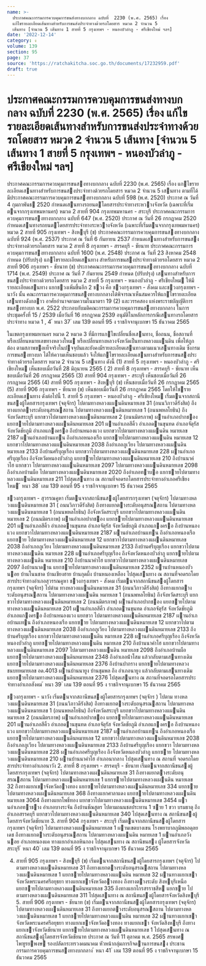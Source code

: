 ```yaml
---
name: >-
  ประกาศคณะกรรมการควบคุมการขนส่งทางบกกลาง ฉบับที่  2230 (พ.ศ. 2565) เรื่อง
  แก้ไขรายละเอียดเส้นทางสำหรับการขนส่งประจำทางด้วยรถโดยสาร หมวด 2 จำนวน 5
  เส้นทาง [จำนวน 5 เส้นทาง 1 สายที่ 5 กรุงเทพฯ - หนองบัวลำภู - ศรีเชียงใหม่ ฯลฯ]
date: '2022-12-14'
category: ง
volume: 139
section: 95
page: 37
source: 'https://ratchakitcha.soc.go.th/documents/17232959.pdf'
draft: true
---
```


# ประกาศคณะกรรมการควบคุมการขนส่งทางบกกลาง ฉบับที่  2230 (พ.ศ. 2565) เรื่อง แก้ไขรายละเอียดเส้นทางสำหรับการขนส่งประจำทางด้วยรถโดยสาร หมวด 2 จำนวน 5 เส้นทาง [จำนวน 5 เส้นทาง 1 สายที่ 5 กรุงเทพฯ - หนองบัวลำภู - ศรีเชียงใหม่ ฯลฯ]

ประกาศคณะกรรมการควบคุมการขนสงทางบกกลาง ฉบับที่ 2230 (พ.ศ. 2565) เรื่อง แกไขรายละเอียดเสนทางสําหรับการขนสงประจําทางด้วยรถโดยสาร หมวด 2 จํานวน 5 เสนทาง ตามที่ได้มีประกาศคณะกรรมการควบคุมการขนสงทางบกกลาง ฉบับที่ 598 (พ.ศ. 2520) ประกาศ ณ วันที่ 4 กุมภาพันธ 2520 กําหนดเสนทางรถยนตโดยสารประจําทางระหวางจังหวัด (เฉพาะที่เริ่มตนจากกรุงเทพมหานคร) หมวด 2 สายที่ 904 กรุงเทพมหานคร - สระบุรี ประกาศคณะกรรมการควบคุมการขนสงทางบกกลาง ฉบับที่ 647 (พ.ศ. 2520) ประกาศ ณ วันที่ 26 กรกฎาคม 2520 กําหนดเสนทางรถยนตโดยสารประจําทางระหวางจังหวัด (เฉพาะที่เริ่มตนจากกรุงเทพมหานคร) หมวด 2 สายที่ 905 กรุงเทพฯ - สิงหบุรี (ข) ประกาศคณะกรรมการควบคุมการขนสงทางบกกลาง ฉบับที่ 924 (พ.ศ. 2537) ประกาศ ณ วันที่ 6 กันยายน 2537 กําหนดเสนทางสําหรับการขนสงประจําทางด้วยรถโดยสาร หมวด 2 สายที่ 8 กรุงเทพฯ - สรรคบุรี - ชัยนาท ประกาศคณะกรรมการควบคุมการขนสงทางบกกลาง ฉบับที่ 1600 (พ.ศ. 2548) ประกาศ ณ วันที่ 23 สิงหาคม 2548 กําหนด (ปรับปรุง) แกไขรายละเอียดเสนทาง สําหรับการขนสงประจําทางด้วยรถโดยสาร หมวด 2 สายที่ 906 กรุงเทพฯ - ชัยนาท (ข) ประกาศคณะกรรมการควบคุมการขนสงทางบกกลาง ฉบับที่ 1714 (พ.ศ. 2549) ประกาศ ณ วันที่ 7 กันยายน 2549 กําหนด (ปรับปรุง) เสนทางสําหรับการขนสงประจําทางด้วยรถโดยสาร หมวด 2 สายที่ 5 กรุงเทพฯ - หนองบัวลําภู - ศรีเชียงใหม ให้มีรายละเอียดเสนทาง แยกชวงเพิ่มขึ้นอีก 2 ชวง คือ ชวงกรุงเทพฯ - สังคม และชวงกรุงเทพฯ - นาวัง นั้น คณะกรรมการควบคุมการขนสงทางบกกลางได้พิจารณาเห็นสมควรให้แกไขรายละเอียด เสนทางดังกลาว อาศัยอํานาจตามความในมาตรา 19 (2) และวรรคสอง แห่งพระราชบัญญัติการขนสงทางบก พ.ศ. 2522 ประกอบกับมติคณะกรรมการควบคุมการขนสงทางบกกลาง ในการประชุมครั้งที่ 15 / 2539 เมื่อวันที่ 16 กรกฎาคม 2539 อนุมัติในหลักการกรณีเสนทางรถโดยสารประจําทาง หมวด 1 , 4 ้ หนา 37 ่ เลม 139 ตอนที่ 95 ง ราชกิจจานุเบกษา 15 ธันวาคม 2565

ในเขตกรุงเทพมหานคร หมวด 2 หมวด 3 ที่มีการแกไขเปลี่ยนชื่อเสนทาง, ชื่อถนน, ชื่อสถานที่ หรือเปลี่ยนหมายเลขทางหลวงใหม หรือเปลี่ยนทางหลวงจังหวัดเป็นทางหลวงแผนดิน เพื่อให้ถูกต้อง ตามสภาพขอเท็จจริงในปจจุบันและยังคงมีรายละเอียดเสนทางตามแนวเสนทางเดิม ซึ่งกรมการขนสงทางบก ได้ให้ความเห็นชอบแล้ว จึงให้แกไขรายละเอียดเสนทางสําหรับการขนสงประจําทางด้วยรถโดยสาร หมวด 2 จํานวน 5 เสนทาง ดังนี้ (1) สายที่ 5 กรุงเทพฯ - หนองบัวลําภู - ศรีเชียงใหม เห็นชอบเมื่อวันที่ 28 มิถุนายน 2565 ( 2) สายที่ 8 กรุงเทพฯ - สรรคบุรี - ชัยนาท เห็นชอบเมื่อวันที่ 26 กรกฎาคม 2565 (3) สายที่ 904 กรุงเทพฯ - สระบุรี เห็นชอบเมื่อวันที่ 26 กรกฎาคม 2565 (4) สายที่ 905 กรุงเทพฯ - สิงหบุรี (ข) เห็นชอบเมื่อวันที่ 26 กรกฎาคม 2565 (5) สายที่ 906 กรุงเทพฯ - ชัยนาท (ข) เห็นชอบเมื่อวันที่ 26 กรกฎาคม 2565 โดยให้ใชรายละเอียดเสนทาง ดังต่อไปนี้ 1. สายที่ 5 กรุงเทพฯ - หนองบัวลําภู - ศรีเชียงใหม เริ่มตนจากสถานีขนสงผู้โดยสารกรุงเทพฯ (จตุจักร) ไปตามทางหลวงแผนดินหมายเลข 31 (ถนนวิภาวดีรังสิต) ถึงทางแยกตางระดับอนุสรณสถาน ไปตามทางหลวงแผนดินหมายเลข 1 (ถนนพหลโยธิน) ถึงจังหวัดสระบุรี แยกขวาไปตามทางหลวงแผนดินหมายเลข 2 (ถนนมิตรภาพ) ผานอําเภอปากชอง แยกซายไปตามทางหลวงแผนดินหมายเลข 201 ผานอําเภอสีคิ้ว อําเภอดานขุนทด อําเภอจัตุรัส จังหวัดชัยภูมิ อําเภอแกงครอ ถึงบ้านหนองแวง แยกขวาไปตามทางหลวงแผนดิน หมายเลข 2187 ผานอําเภอบ้านแทน ถึงอําเภอหนองเรือ แยกซายไปตามทางหลวงแผนดิน หมายเลข 12 แยกขวาไปตามทางหลวงแผนดินหมายเลข 2038 ถึงอําเภอภูเวียง ไปตามทางหลวงแผนดิน หมายเลข 2133 ถึงบ้านศรีบุญเรือง แยกขวาไปตามทางหลวงแผนดินหมายเลข 228 ผานอําเภอศรีบุญเรือง ถึงจังหวัดหนองบัวลําภู แยกซายไปตามทางหลวงแผนดินหมายเลข 210 ถึงบ้านนาคําไฮ แยกขวา ไปตามทางหลวงแผนดินหมายเลข 2097 ไปตามทางหลวงแผนดินหมายเลข 2098 ถึงอําเภอบ้านผือ ไปตามทางหลวงแผนดินหมายเลข 2020 ถึงอําเภอทาบอ แยกซายไปตามทางหลวงแผนดินหมายเลข 211 ไปสุดเสนทาง ณ สถานที่จอดรถโดยสารประจําทางอําเภอศรีเชียงใหม ้ หนา 38 ่ เลม 139 ตอนที่ 95 ง ราชกิจจานุเบกษา 15 ธันวาคม 2565

ชวงกรุงเทพฯ - สุวรรณคูหา เริ่มตนจากสถานีขนสงผู้โดยสารกรุงเทพฯ (จตุจักร) ไปตามทางหลวงแผนดินหมายเลข 31 ( ถนนวิภาวดีรังสิต) ถึงทางแยกตางระดับอนุสรณสถาน ไปตามทางหลวงแผนดินหมายเลข 1 (ถนนพหลโยธิน) ถึงจังหวัดสระบุรี แยกขวาไปตามทางหลวงแผนดิน หมายเลข 2 (ถนนมิตรภาพ) ผานอําเภอปากชอง แยกซายไปตามทางหลวงแผนดินหมายเลข 201 ผานอําเภอสีคิ้ว อําเภอดานขุนทด อําเภอจัตุรัส จังหวัดชัยภูมิ อําเภอแกงครอ ถึงบ้านหนองแวง แยกขวาไปตามทางหลวงแผนดินหมายเลข 2187 ผานอําเภอบ้านแทน ถึงอําเภอหนองเรือ แยกซาย ไปตามทางหลวงแผนดินหมายเลข 12 แยกขวาไปตามทางหลวงแผนดินหมายเลข 2038 ถึงอําเภอภูเวียง ไปตามทางหลวงแผนดินหมายเลข 2133 ถึงบ้านศรีบุญเรือง แยกขวาไปตามทางหลวงแผนดิน หมายเลข 228 ผานอําเภอศรีบุญเรือง ถึงจังหวัดหนองบัวลําภู แยกซายไปตามทางหลวงแผนดิน หมายเลข 210 ถึงบ้านนาคําไฮ แยกขวาไปตามทางหลวงแผนดินหมายเลข 2097 ถึงบ้านนาดาน แยกซายไปตามทางหลวงแผนดินหมายเลข 2352 ผานบ้านหนองบัวนอย บ้านโนนชาด บ้านเชียงฮาย บ้านกุดผึ้ง บ้านหนองเหลือง ไปสุดเสนทาง ณ สถานที่จอดรถโดยสารประจําทางอําเภอสุวรรณคูหา ชวงกรุงเทพฯ - สังคม เริ่มตนจากสถานีขนสงผู้โดยสารกรุงเทพฯ (จตุจักร) ไปตำม ทางหลวงแผนดินหมายเลข 31 (ถนนวิภาวดีรังสิต) ถึงทางแยกตางระดับอนุสรณสถาน ไปตามทางหลวงแผนดิน หมายเลข 1 (ถนนพหลโยธิน) ถึงจังหวัดสระบุรี แยกขวาไปตามทางหลวงแผนดินหมายเลข 2 (ถนนมิตรภาพ) ผานอําเภอปากชอง แยกซายไปตามทางหลวงแผนดินหมายเลข 201 ผานอําเภอสีคิ้ว อําเภอดานขุนทด อําเภอจัตุรัส จังหวัดชัยภูมิ อําเภอแกงครอ ถึงบ้านหนองแวง แยกขวา ไปตามทางหลวงแผนดินหมายเลข 2187 ผานอําเภอบ้านแทน ถึงอําเภอหนองเรือ แยกซาย ไปตามทางหลวงแผนดินหมายเลข 12 แยกขวาไปตามทางหลวงแผนดินหมายเลข 2038 ถึงอําเภอภูเวียง ไปตามทางหลวงแผนดินหมายเลข 2133 ถึงบ้านศรีบุญเรือง แยกขวาไปตามทางหลวงแผนดิน หมายเลข 228 ผานอําเภอศรีบุญเรือง ถึงจังหวัดหนองบัวลําภู แยกซายไปตามทางหลวงแผนดิน หมายเลข 210 ถึงบ้านนาคําไฮ แยกขวาไปตามทางหลวงแผนดินหมายเลข 2097 ไปตามทางหลวงแผนดิน หมายเลข 2098 ถึงอําเภอบ้านผือ แยกซายไปตามทางหลวงแผนดินหมายเลข 2348 ถึงอําเภอน้ําโสม แล้วกลับตามเสนทางเดิม แยกซายไปตามทางหลวงแผนดินหมายเลข 2376 ถึงบ้านปากราง แยกซายไปตามทางหลวงชนบทหมายเลข อด.4013 ผานบ้านนายูง บ้านชุมพล ถึง อําเภอนายูง แล้วกลับตามเสนทางเดิม แยกซายไปตามทางหลวงแผนดินหมายเลข 2376 ไปสุดเสนทาง ณ สถานที่จอดรถโดยสารประจําทางอําเภอสังคม ้ หนา 39 ่ เลม 139 ตอนที่ 95 ง ราชกิจจานุเบกษา 15 ธันวาคม 2565

ชวงกรุงเทพฯ - นาวัง เริ่มตนจากสถานีขนสงผู้โดยสารกรุงเทพฯ (จตุจักร ) ไปตาม ทางหลวงแผนดินหมายเลข 31 (ถนนวิภาวดีรังสิต) ถึงทางแยกตางระดับอนุสรณสถาน ไปตามทางหลวงแผนดินหมายเลข 1 (ถนนพหลโยธิน) ถึงจังหวัดสระบุรี แยกขวาไปตามทางหลวงแผนดิน หมายเลข 2 (ถนนมิตรภาพ) ผานอําเภอปากชอง แยกซายไปตามทางหลวงแผนดินหมายเลข 201 ผานอําเภอสีคิ้ว อําเภอดานขุนทด อําเภอจัตุรัส จังหวัดชัยภูมิ อําเภอแกงครอ ถึงบ้านหนองแวง แยกขวาไปตามทางหลวงแผนดินหมายเลข 2187 ผานอําเภอบ้านแทน ถึงอําเภอหนองเรือ แยกซายไปตามทางหลวงแผนดินหมายเลข 12 แยกขวาไปตามทางหลวงแผนดินหมายเลข 2038 ถึงอําเภอภูเวียง ไปตามทางหลวงแผนดินหมายเลข 2133 ถึงบ้านศรีบุญเรือง แยกขวา ไปตามทางหลวงแผนดินหมายเลข 228 ผานอําเภอศรีบุญเรือง ถึงจังหวัดหนองบัวลําภู แยกซาย ไปตามทางหลวงแผนดินหมายเลข 210 ผานบ้านนาคําไฮ อําเภอนากลาง ไปสุดเสนทาง ณ สถานที่ จอดรถโดยสารประจําทางอําเภอนาวัง 2. สายที่ 8 กรุงเทพฯ - สรรคบุรี - ชัยนาท เริ่มตนจากสถานีขนสงผู้โดยสารกรุงเทพฯ (จตุจักร) ไปตามทางหลวงแผนดินหมายเลข 31 ถึงทางแยกตางระดับอนุสรณสถาน ไปตามทางหลวงแผนดินหมายเลข 1 แยกซายไปตามทางหลวงแผนดิน หมายเลข 32 ถึงทางแยกเขาจังหวัดอางทอง แยกซายไปตามทางหลวงแผนดินหมายเลข 334 แยกซายไปตามทางหลวงแผนดินหมายเลข 368 ถึงทางแยกศาลาแดง แยกซายไปตามทางหลวงแผนดิน หมายเลข 3064 ถึงทางแยกโพธิ์ทอง แยกขวาไปตามทางหลวงแผนดินหมายเลข 3454 ผานอําเภอทาชาง อําเภอบางระจัน ถึงบ้านชัณสูตร ไปตามถนนชลประทาน 1 ซาย 1 ขวา บรมธาตุ ถึงอําเภอสรรคบุรี แยกขวาไปตามทางหลวงแผนดินหมายเลข 340 ไปสุดเสนทาง ณ สถานีขนสงผู้โดยสารจังหวัดชัยนาท 3. สายที่ 904 กรุงเทพฯ - สระบุรี เริ่มตนจากสถานีขนสงผู้โดยสารกรุงเทพฯ (จตุจักร) ไปตามทางหลวงแผนดินหมายเลข 1 ผานเขตบางเขน โรงพยาบาลภูมิพลอดุลยเดช ถึงทางแยกตางระดับอนุสรณสถาน ไปตามทางหลวงแผนดิน หมายเลข 1 ผานอําเภอวังนอย อําเภอหนองแค ทางแยกอําเภอหินกอง ไปสุดเสนทาง ณ สถานีขนสง ผู้โดยสารจังหวัดสระบุรี ้ หนา 40 ่ เลม 139 ตอนที่ 95 ง ราชกิจจานุเบกษา 15 ธันวาคม 2565

4. สายที่ 905 กรุงเทพฯ - สิงหบุรี (ข) เริ่มตนจากสถานีขนสงผู้โดยสารกรุงเทพฯ (จตุจักร) ไปตามทางหลวงแผนดินหมายเลข 31 ถึงทางแยกตางระดับอนุสรณสถาน ไปตามทางหลวงแผนดินหมายเลข 1 แยกซายไปตามทางหลวงแผนดิน หมายเลข 32 ผานทางแยกเขาจังหวัดพระนครศรีอยุธยา ทางแยกเขาจังหวัดอางทอง ถึงทางตางระดับ สิงหบุรีเหนือ แยกซายไปตามทางหลวงแผนดินหมายเลข 335 ถึงทางแยกไกรสรราชสีห แยกซาย ไปตามทางหลวงแผนดินหมายเลข 311 ไปสุดเสนทาง ณ สถานีขนสงผู้โดยสารจังหวัดสิงหบุรี 5. สายที่ 906 กรุงเทพฯ - ชัยนาท (ข) เริ่มตนจากสถานีขนสงผู้โดยสารกรุงเทพฯ (จตุจักร) ไปตามทางหลวงแผนดินหมายเลข 31 ถึงทางแยกตางระดับอนุสรณสถาน ไปตามทางหลวงแผนดินหมายเลข 1 แยกซายไปตามทางหลวงแผนดิน หมายเลข 32 ผานทางแยกเขาจังหวัดพระนครศรีอยุธยา ทางแยกเขาจังหวัดอางทอง ทางแยกเขา จังหวัดสิงหบุรี ถึงทางแยกเขาจังหวัดชัยนาท แยกซายไปตามทางหลวงแผนดินหมายเลข 1 ไปสุดเสนทาง ณ สถานีขนสงผู้โดยสารจังหวัดชัยนาท ประกาศ ณ วันที่ 11 ตุลาคม พ.ศ. 2565 สรพงศ ไพฑูรยพงษ รองปลัดกระทรวงคมนาคม หัวหน้ากลุ่มภารกิจดานการขนสง ประธานกรรมการควบคุมการขนสงทางบกกลาง ้ หนา 41 ่ เลม 139 ตอนที่ 95 ง ราชกิจจานุเบกษา 15 ธันวาคม 2565

